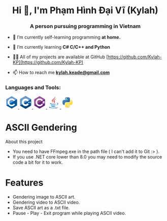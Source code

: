 <h1 align="center">Hi 👋, I'm Phạm Hình Đại Vĩ (Kylah)</h1>
<h3 align="center">A person pursuing programming in Vietnam</h3>

- 🔭 I’m currently self-learning programming **at home.**

- 🌱 I’m currently learning **C# C/C++ and Python**

- 👨‍💻 All of my projects are available at GitHub [https://github.com/Kylah-KP](https://github.com/Kylah-KP)

- 📫 How to reach me **kylah.keade@gmail.com**


<h3 align="left">Languages and Tools:</h3>
<p align="left"> <a href="https://www.cprogramming.com/" target="_blank" rel="noreferrer"> <img src="https://raw.githubusercontent.com/devicons/devicon/master/icons/c/c-original.svg" alt="c" width="40" height="40"/> </a> <a href="https://www.w3schools.com/cpp/" target="_blank" rel="noreferrer"> <img src="https://raw.githubusercontent.com/devicons/devicon/master/icons/cplusplus/cplusplus-original.svg" alt="cplusplus" width="40" height="40"/> </a> <a href="https://www.w3schools.com/cs/" target="_blank" rel="noreferrer"> <img src="https://raw.githubusercontent.com/devicons/devicon/master/icons/csharp/csharp-original.svg" alt="csharp" width="40" height="40"/> </a> <a href="https://www.java.com" target="_blank" rel="noreferrer"> <img src="https://raw.githubusercontent.com/devicons/devicon/master/icons/java/java-original.svg" alt="java" width="40" height="40"/> </a> <a href="https://www.python.org" target="_blank" rel="noreferrer"> <img src="https://raw.githubusercontent.com/devicons/devicon/master/icons/python/python-original.svg" alt="python" width="40" height="40"/> </a> </p>

# ASCII Gendering
About this project
- You need to have FFmpeg.exe in the path file ( I can't add it to Git :> ).
- If you use .NET core lower than 8.0 you may need to modify the source code a bit for it to work.
# Features
- Gendering image to ASCII art.
- Gendering video to ASCII video.
- Save ASCII art as a .txt file.
- Pause - Play - Exit program while playing ASCII video.
